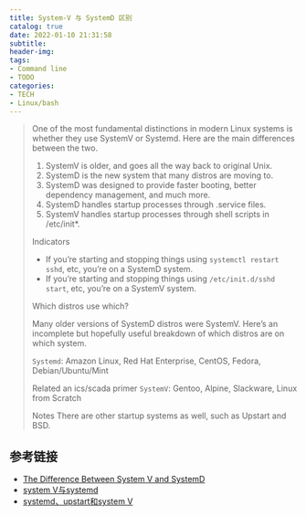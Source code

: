 ```yaml
---
title: System-V 与 SystemD 区别
catalog: true
date: 2022-01-10 21:31:58
subtitle:
header-img:
tags:
- Command line
- TODO
categories:
- TECH
- Linux/bash
---
```





> One of the most fundamental distinctions in modern Linux systems is whether they use SystemV or Systemd. Here are the main differences between the two.
> 
> 1. SystemV is older, and goes all the way back to original Unix.
> 2. SystemD is the new system that many distros are moving to.
> 3. SystemD was designed to provide faster booting, better dependency management, and much more.
> 4. SystemD handles startup processes through .service files.
> 5. SystemV handles startup processes through shell scripts in /etc/init*.
> 
> Indicators
> 
> - If you’re starting and stopping things using `systemctl restart sshd`, etc, you’re on a SystemD system.
> - If you’re starting and stopping things using `/etc/init.d/sshd start`, etc, you’re on a SystemV system.
> 
> Which distros use which?
> 
> Many older versions of SystemD distros were SystemV.
> Here’s an incomplete but hopefully useful breakdown of which distros are on which system.
> 
> `Systemd`: Amazon Linux, Red Hat Enterprise, CentOS, Fedora, Debian/Ubuntu/Mint
> 
> Related
> an ics/scada primer
> `SystemV`: Gentoo, Alpine, Slackware, Linux from Scratch
> 
> Notes
> There are other startup systems as well, such as Upstart and BSD.



## 参考链接

- [The Difference Between System V and SystemD](https://danielmiessler.com/study/the-difference-between-system-v-and-systemd/)
- [system V与systemd](https://blog.csdn.net/qinhan728/article/details/48792691)
- [systemd、upstart和system V](https://www.cnblogs.com/baiyw/p/3504419.html)

